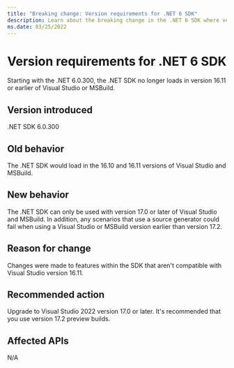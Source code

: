 ```yaml
---
title: "Breaking change: Version requirements for .NET 6 SDK"
description: Learn about the breaking change in the .NET 6 SDK where version 17.0 or newer of Visual Studio and MSBuild is required.
ms.date: 03/25/2022
---
```

# Version requirements for .NET 6 SDK

Starting with the .NET 6.0.300, the .NET SDK no longer loads in version 16.11 or earlier of Visual Studio or MSBuild.

## Version introduced

.NET SDK 6.0.300

## Old behavior

The .NET SDK would load in the 16.10 and 16.11 versions of Visual Studio and MSBuild.

## New behavior

The .NET SDK can only be used with version 17.0 or later of Visual Studio and MSBuild. In addition, any scenarios that use a source generator could fail when using a Visual Studio or MSBuild version earlier than version 17.2.

## Reason for change

Changes were made to features within the SDK that aren't compatible with Visual Studio version 16.11.

## Recommended action

Upgrade to Visual Studio 2022 version 17.0 or later. It's recommended that you use version 17.2 preview builds.

## Affected APIs

N/A
